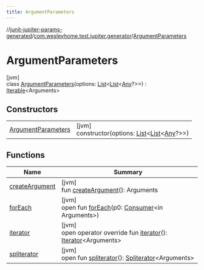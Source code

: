 ```yaml
---
title: ArgumentParameters
---
```

//[junit-jupiter-params-generated](../../../index.html)/[com.wesleyhome.test.jupiter.generator](../index.html)/[ArgumentParameters](index.html)



# ArgumentParameters



[jvm]\
class [ArgumentParameters](index.html)(options: [List](https://kotlinlang.org/api/latest/jvm/stdlib/kotlin.collections/-list/index.html)&lt;[List](https://kotlinlang.org/api/latest/jvm/stdlib/kotlin.collections/-list/index.html)&lt;[Any](https://kotlinlang.org/api/latest/jvm/stdlib/kotlin/-any/index.html)?&gt;&gt;) : [Iterable](https://kotlinlang.org/api/latest/jvm/stdlib/kotlin.collections/-iterable/index.html)&lt;Arguments&gt;



## Constructors


| | |
|---|---|
| [ArgumentParameters](-argument-parameters.html) | [jvm]<br>constructor(options: [List](https://kotlinlang.org/api/latest/jvm/stdlib/kotlin.collections/-list/index.html)&lt;[List](https://kotlinlang.org/api/latest/jvm/stdlib/kotlin.collections/-list/index.html)&lt;[Any](https://kotlinlang.org/api/latest/jvm/stdlib/kotlin/-any/index.html)?&gt;&gt;) |


## Functions


| Name | Summary |
|---|---|
| [createArgument](create-argument.html) | [jvm]<br>fun [createArgument](create-argument.html)(): Arguments |
| [forEach](index.html#-1964879581%2FFunctions%2F1379700275) | [jvm]<br>open fun [forEach](index.html#-1964879581%2FFunctions%2F1379700275)(p0: [Consumer](https://docs.oracle.com/javase/8/docs/api/java/util/function/Consumer.html)&lt;in Arguments&gt;) |
| [iterator](iterator.html) | [jvm]<br>open operator override fun [iterator](iterator.html)(): [Iterator](https://kotlinlang.org/api/latest/jvm/stdlib/kotlin.collections/-iterator/index.html)&lt;Arguments&gt; |
| [spliterator](../../com.wesleyhome.test.jupiter.provider.number/-float-progression/index.html#-1387152138%2FFunctions%2F1379700275) | [jvm]<br>open fun [spliterator](../../com.wesleyhome.test.jupiter.provider.number/-float-progression/index.html#-1387152138%2FFunctions%2F1379700275)(): [Spliterator](https://docs.oracle.com/javase/8/docs/api/java/util/Spliterator.html)&lt;Arguments&gt; |

